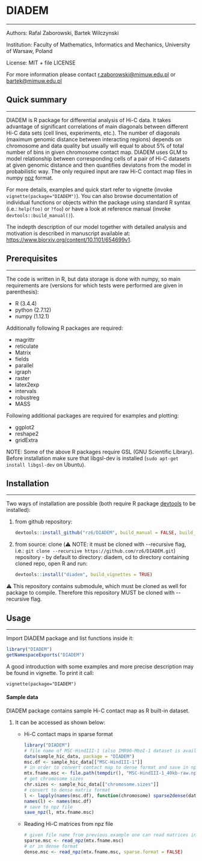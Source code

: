 # DIADEM #
------------------------------

Authors: Rafal Zaborowski, Bartek Wilczynski

Institution: Faculty of Mathematics, Informatics and Mechanics, University of Warsaw, Poland

License: MIT + file LICENSE

For more information please contact r.zaborowski@mimuw.edu.pl or bartek@mimuw.edu.pl

## Quick summary ##
-------------------

DIADEM is R package for differential analysis of Hi-C data. It takes advantage of significant correlations of main diagonals between different Hi-C data sets (cell lines, experiments, etc.). The number of diagonals (maximum genomic distance between interacting regions) depends on chromosome and data quality but usually will equal to about 5% of total number of bins in given chromosome contact map. DIADEM uses GLM to model relationship between corresponding cells of a pair of Hi-C datasets at given genomic distance and then quantifies deviatons from the model in probabilistic way. The only required input are raw Hi-C contact map files in numpy [npz](https://kite.com/python/docs/numpy.lib.npyio.NpzFile) format.

For more details, examples and quick start refer to vignette (invoke `vignette(package="DIADEM")`). You can also browse documentation of individual functions or objects within the package using standard R syntax (i.e.: `help(foo)` or `?foo`) or have a look at reference manual (invoke `devtools::build_manual()`).

The indepth description of our model together with detailed analysis and motivation is described in manuscript available at: <https://www.biorxiv.org/content/10.1101/654699v1>.

## Prerequisites ##
-------------------

The code is written in R, but data storage is done with numpy, so main requirements are (versions for which tests were performed are given in parenthesis):

*  R (3.4.4)
*  python (2.7.12)
*  numpy (1.12.1)

Additionally following R packages are required:

*  magrittr
*  reticulate
*  Matrix
*  fields
*  parallel
*  igraph
*  raster
*  latex2exp
*  intervals
*  robustreg
*  MASS

Following additional packages are required for examples and plotting:

*  ggplot2
*  reshape2
*  gridExtra

NOTE: Some of the above R packages require GSL (GNU Scientific Library). Before installation make sure that libgsl-dev is installed (`sudo apt-get install libgsl-dev` on Ubuntu).

## Installation ##
-------------------

Two ways of installation are possible (both require R package [devtools](https://cran.r-project.org/web/packages/devtools/index.html) to be installed):

1. from github repository:

    ```r
    devtools::install_github("rz6/DIADEM", build_manual = FALSE, build_vignettes = FALSE)
    ```

2. from source: clone (:warning: NOTE: it must be cloned with --recursive flag, i.e.: `git clone --recursive https://github.com/rz6/DIADEM.git`) repository - by default to directory: diadem, cd to directory containing cloned repo, open R and run:
 
    ```r
    devtools::install("diadem", build_vignettes = TRUE)
    ```
    
:warning: This repository contains submodule, which must be cloned as well for package to compile. Therefore this repository MUST be cloned with --recursive flag.

## Usage ##
-----------

Import DIADEM package and list functions inside it:

```r
library("DIADEM")
getNamespaceExports("DIADEM")
```

A good introduction with some examples and more precise description may be found in vignette. To print it call:
```{r}
vignette(package="DIADEM")
```

#### Sample data ####

DIADEM package contains sample Hi-C contact map as R built-in dataset.

1. It can be accessed as shown below:

    * Hi-C contact maps in sparse format

        ```r
        library("DIADEM")
        # file name of MSC-HindIII-1 (also IMR90-MboI-1 dataset is available)
        data(sample_hic_data, package = "DIADEM")
        msc.df <- sample_hic_data[["MSC-HindIII-1"]]
        # in order to convert contact map to dense format and save in npz file prepare temporary file
        mtx.fname.msc <- file.path(tempdir(), "MSC-HindIII-1_40kb-raw.npz")
        # get chromosome sizes
        chr.sizes <- sample_hic_data[["chromosome.sizes"]]
        # convert to dense matrix format
        l <- lapply(names(msc.df), function(chromosome) sparse2dense(dat2[[chromosome]], N = chr.sizes[[chromosome]]))
        names(l) <- names(msc.df)
        # save to npz file
        save_npz(l, mtx.fname.msc)
        ```

    * Reading Hi-C matrices from npz file

        ```r
        # given file name from previous example one can read matrices in npz format as follows
        sparse.msc <- read_npz(mtx.fname.msc)
        # or in dense format
        dense.msc <- read_npz(mtx.fname.msc, sparse.format = FALSE)
        ```

